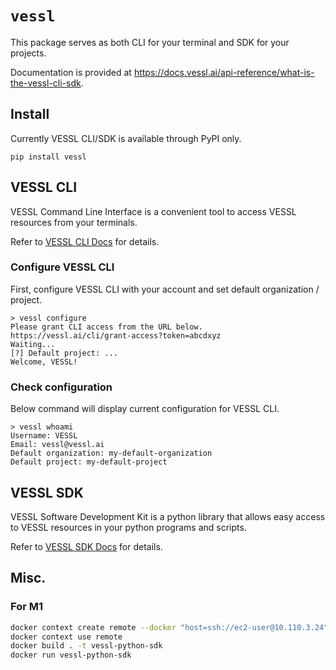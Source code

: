 # `vessl`

This package serves as both CLI for your terminal and SDK for your projects.

Documentation is provided at https://docs.vessl.ai/api-reference/what-is-the-vessl-cli-sdk. 

## Install

Currently VESSL CLI/SDK is available through PyPI only. 
```shell
pip install vessl
```

## VESSL CLI

VESSL Command Line Interface is a convenient tool to access VESSL resources from your terminals.

Refer to [VESSL CLI Docs](https://docs.vessl.ai/api-reference/cli) for details.


### Configure VESSL CLI

First, configure VESSL CLI with your account and set default organization / project.

```shell
> vessl configure
Please grant CLI access from the URL below.
https://vessl.ai/cli/grant-access?token=abcdxyz
Waiting...
[?] Default project: ...
Welcome, VESSL!
```

### Check configuration

Below command will display current configuration for VESSL CLI. 
```shell
> vessl whoami
Username: VESSL
Email: vessl@vessl.ai
Default organization: my-default-organization
Default project: my-default-project
```


## VESSL SDK

VESSL Software Development Kit is a python library that allows easy access to VESSL resources in your python programs and scripts. 

Refer to  [VESSL SDK Docs](https://docs.vessl.ai/api-reference/python-sdk) for details.


## Misc.

### For M1

```bash
docker context create remote --docker "host=ssh://ec2-user@10.110.3.24"
docker context use remote
docker build . -t vessl-python-sdk
docker run vessl-python-sdk
```
